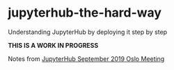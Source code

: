# jupyterhub-the-hard-way
Understanding JupyterHub by deploying it step by step

**THIS IS A WORK IN PROGRESS**

Notes from [JupyterHub September 2019 Oslo Meeting](https://hackmd.io/@YTPvGLFDTVmF7E0kLlhYvQ/BJskJUABS)
